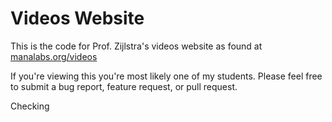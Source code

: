 # Videos Website

This is the code for Prof. Zijlstra's videos website as found at [manalabs.org/videos](https://manalabs.org/videos)

If you're viewing this you're most likely one of my students. Please feel free to submit a bug report, feature request, or pull request.

Checking
